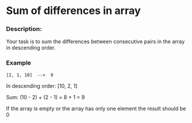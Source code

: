 # Sum of differences in array

### Description:

Your task is to sum the differences between consecutive pairs in the array in descending order.

### Example

`[2, 1, 10]  -->  9`

In descending order: [10, 2, 1]

Sum: (10 - 2) + (2 - 1) = 8 + 1 = 9

If the array is empty or the array has only one element the result should be 0